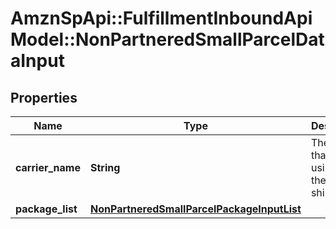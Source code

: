 # AmznSpApi::FulfillmentInboundApiModel::NonPartneredSmallParcelDataInput

## Properties
Name | Type | Description | Notes
------------ | ------------- | ------------- | -------------
**carrier_name** | **String** | The carrier that you are using for the inbound shipment. | 
**package_list** | [**NonPartneredSmallParcelPackageInputList**](NonPartneredSmallParcelPackageInputList.md) |  | 

